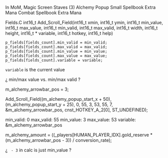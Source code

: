 
In MoM,
Magic Screen Staves (3)
Alchemy Popup
Small Spellbook Extra Mana
Combat Spellbook Extra Mana



Fields.C
int16_t Add_Scroll_Field(int16_t xmin, int16_t ymin, int16_t min_value, int16_t max_value, int16_t min_valid, int16_t max_valid, int16_t width, int16_t height, int16_t * variable, int16_t hotkey, int16_t help)

    p_fields[fields_count].min_valid = min_valid;
    p_fields[fields_count].max_valid = max_valid;
    p_fields[fields_count].min_value = min_value;
    p_fields[fields_count].max_value = max_value;
    p_fields[fields_count].variable = variable;

`variable` is the current value

¿ min/max value vs. min/max valid ?



m_alchemy_arrowbar_pos = 3;

Add_Scroll_Field((m_alchemy_popup_start_x + 50), (m_alchemy_popup_start_y + 25), 0, 55, 3, 53, 55, 7, &m_alchemy_arrowbar_pos, cnst_HOTKEY_A_2[0], ST_UNDEFINED);

min_valid:   0
max_valid:  55
min_value:   3
max_value:  53
variable:   &m_alchemy_arrowbar_pos

m_alchemy_amount = ((_players[HUMAN_PLAYER_IDX].gold_reserve * (m_alchemy_arrowbar_pos - 3)) / conversion_rate);

¿ ` - 3` in calc is just min_value ?
